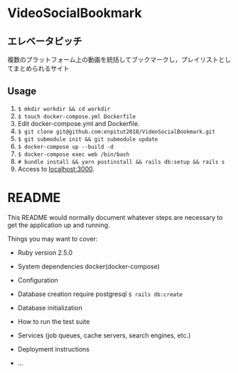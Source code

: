 # VideoSocialBookmark
## エレベータピッチ
  複数のプラットフォーム上の動画を統括してブックマークし，プレイリストとしてまとめられるサイト
## Usage
1. `$ mkdir workdir && cd workdir`
2. `$ touch docker-compose.yml Dockerfile`
3. Edit docker-compose.yml and Dockerfile.
4. `$ git clone git@github.com:enpitut2018/VideoSocialBookmark.git`
5. `$ git submodule init && git submodule update`
5. `$ docker-compose up --build -d`
6. `$ docker-compose exec web /bin/bash`
7. `# bundle install && yarn postinstall && rails db:setup && rails s`
8. Access to [localhost:3000](http://localhost:3000).

# README

This README would normally document whatever steps are necessary to get the
application up and running.

Things you may want to cover:

* Ruby version
2.5.0

* System dependencies
docker(docker-compose)

* Configuration

* Database creation
require postgresql
`$ rails db:create`

* Database initialization

* How to run the test suite

* Services (job queues, cache servers, search engines, etc.)

* Deployment instructions

* ...
